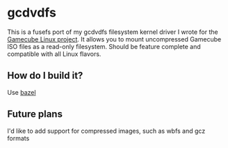 # gcdvdfs

This is a fusefs port of my gcdvdfs filesystem kernel driver I wrote for the
[Gamecube Linux project](http://sourceforge.net/projects/gc-linux/). It allows you to mount uncompressed
Gamecube ISO files as a read-only filesystem. Should be feature complete and compatible with all Linux flavors.

## How do I build it?

Use [bazel](http://bazel.io)

## Future plans

I'd like to add support for compressed images, such as wbfs and gcz formats
